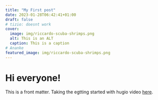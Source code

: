 ```yaml
---
title: "My First post"
date: 2023-01-28T06:42:41+01:00
draft: false
# tizio: doesnt work
cover:
  image: img/riccardo-scuba-shrimps.png
  alt: This is an ALT
  caption: This is a caption
# Ananke
featured_image: img/riccardo-scuba-shrimps.png
---
```

# Hi everyone!

This is a front matter.
Taking the egtting started with hugio video [here](https://www.youtube.com/watch?v=hjD9jTi_DQ4).

